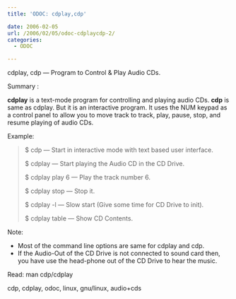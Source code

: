 ```yaml
---
title: 'ODOC: cdplay,cdp'

date: 2006-02-05
url: /2006/02/05/odoc-cdplaycdp-2/
categories:
  - ODOC

---
```

cdplay, cdp &#8212; Program to Control & Play Audio CDs.

Summary :

**cdplay** is a text-mode program for controlling and playing audio CDs. **cdp** is same as cdplay. But it is an interactive program. It uses the NUM keypad as a control panel to allow you to move track to track, play, pause, stop, and resume playing of audio CDs.

Example:

> $ cdp &#8212; Start in interactive mode with text based user interface.
> 
> $ cdplay &#8212; Start playing the Audio CD in the CD Drive.
> 
> $ cdplay play 6 &#8212; Play the track number 6.
> 
> $ cdplay stop &#8212; Stop it.
> 
> $ cdplay -l &#8212; Slow start (Give some time for CD Drive to init).
> 
> $ cdplay table &#8212; Show CD Contents.

Note:

  * Most of the command line options are same for cdplay and cdp.
  * If the Audio-Out of the CD Drive is not connected to sound card then, you have use the head-phone out of the CD Drive to hear the music.

Read: man cdp/cdplay

<tags>cdp, cdplay, odoc, linux, gnu/linux, audio+cds</tags>